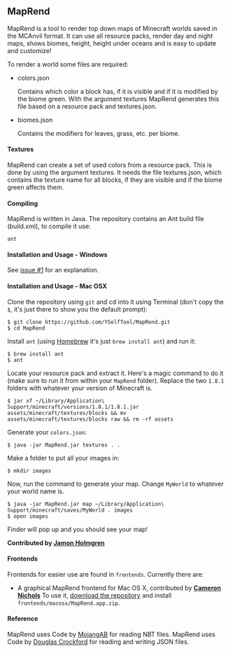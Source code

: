 ## MapRend
MapRend is a tool to render top down maps of Minecraft worlds saved in the MCAnvil format.
It can use all resource packs, render day and night maps, shows biomes, height, height under oceans and is easy to update and customize! 

To render a world some files are required:

* colors.json
  
  Contains which color a block has, if it is visible and if it is modified by the biome green.
  With the argument textures MapRend generates this file based on a resource pack and textures.json.
  
* biomes.json
  
  Contains the modifiers for leaves, grass, etc. per biome.

#### Textures
MapRend can create a set of used colors from a resource pack. This is done by using the argument textures. It needs the file textures.json, which contains the texture name for all blocks, if they are visible and if the biome green affects them.  
   
#### Compiling
MapRend is written in Java. The repository contains an Ant build file (build.xml), to compile it use:

    ant

#### Installation and Usage - Windows

See [issue #1](https://github.com/YSelfTool/MapRend/issues/1) for an explanation.

#### Installation and Usage - Mac OSX

Clone the repository using `git` and cd into it using Terminal (don't copy the `$`, it's just there to show you the default prompt):

```sh-session
$ git clone https://github.com/YSelfTool/MapRend.git
$ cd MapRend
```

Install `ant` (using [Homebrew](http://brew.sh/) it's just `brew install ant`) and run it:

```sh-session
$ brew install ant
$ ant
```

Locate your resource pack and extract it. Here's a magic command to do it (make sure to run it from within your `MapRend` folder). Replace the two `1.8.1` folders with whatever your version of Minecraft is.

```sh-session
$ jar xf ~/Library/Application\ Support/minecraft/versions/1.8.1/1.8.1.jar assets/minecraft/textures/blocks && mv assets/minecraft/textures/blocks raw && rm -rf assets
```

Generate your `colors.json`:

```sh-session
$ java -jar MapRend.jar textures . .
```

Make a folder to put all your images in:

```sh-session
$ mkdir images
```

Now, run the command to generate your map. Change `MyWorld` to whatever your world name is.

```sh-session
$ java -jar MapRend.jar map ~/Library/Application\ Support/minecraft/saves/MyWorld . images
$ open images
```

Finder will pop up and you should see your map!

**Contributed by [Jamon Holmgren](https://github.com/jamonholmgren)**

#### Frontends

Frontends for easier use are found in `frontends`. Currently there are:

* A graphical MapRend frontend for Mac OS X, contributed by **[Cameron Nichols](mailto:cameron.nichols@me.com)** To use it, [download the repository](https://github.com/YSelfTool/MapRend/archive/master.zip) and install `frontends/macosx/MapRend.app.zip`.

#### Reference

MapRend uses Code by [MojangAB](https://mojang.com) for reading NBT files.
MapRend uses Code by [Douglas Crockford](https://github.com/douglascrockford) for reading and writing JSON files. 
 
